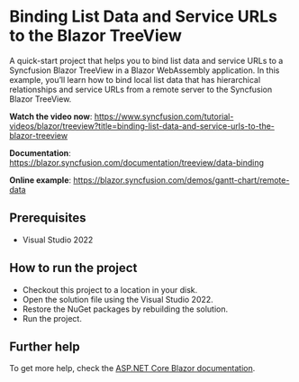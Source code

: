 # Binding List Data and Service URLs to the Blazor TreeView

A quick-start project that helps you to bind list data and service URLs to a Syncfusion Blazor TreeView in a Blazor WebAssembly application. In this example, you’ll learn how to bind local list data that has hierarchical relationships and service URLs from a remote server to the Syncfusion Blazor TreeView.

**Watch the video now**: https://www.syncfusion.com/tutorial-videos/blazor/treeview?title=binding-list-data-and-service-urls-to-the-blazor-treeview

**Documentation**: https://blazor.syncfusion.com/documentation/treeview/data-binding

**Online example**: https://blazor.syncfusion.com/demos/gantt-chart/remote-data

## Prerequisites

* Visual Studio 2022

## How to run the project

* Checkout this project to a location in your disk.
* Open the solution file using the Visual Studio 2022.
* Restore the NuGet packages by rebuilding the solution.
* Run the project.

## Further help

To get more help, check the [ASP.NET Core Blazor documentation](https://docs.microsoft.com/en-us/aspnet/core/blazor).
